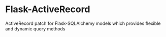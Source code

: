 # Flask-ActiveRecord
ActiveRecord patch for Flask-SQLAlchemy models which provides flexible and dynamic query methods